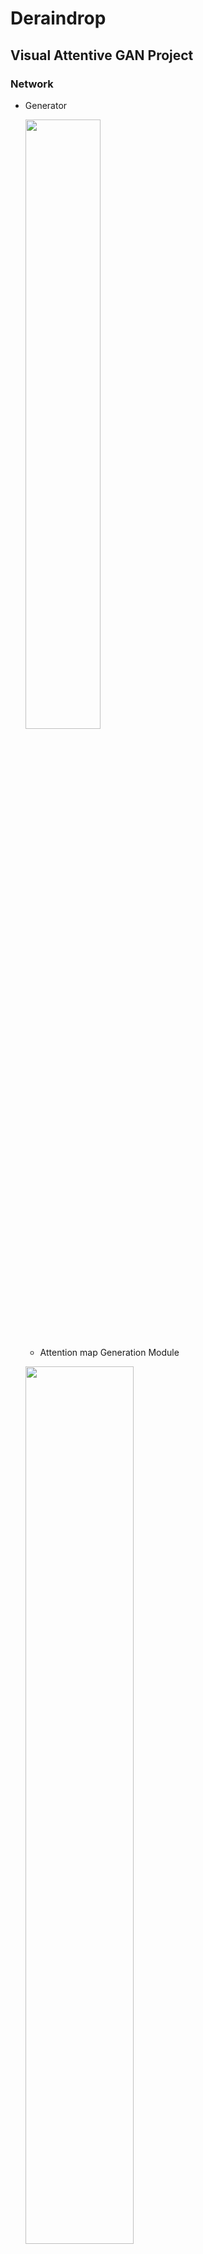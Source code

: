 # Deraindrop

## Visual Attentive GAN Project
### Network
- Generator

  <img src="https://user-images.githubusercontent.com/74402562/118164824-7eab1980-b45e-11eb-9b0e-beab280f1db1.png" width="50%" height="50%"></img>

  * Attention map Generation Module    

  <img src="https://user-images.githubusercontent.com/74402562/120968059-55528480-c7a3-11eb-8289-cd9c68e42af1.png" width="60%" height="60%"></img>
  <img src="https://user-images.githubusercontent.com/74402562/119268728-3692b080-bc2f-11eb-83fd-4f371cd3eba0.png" width="100%" height="100%"></img>

  * Autoencoder - Raindrop Free Generation Module     

  <img src="https://user-images.githubusercontent.com/74402562/118352291-9e942780-b59b-11eb-85ce-ed0ce45f5511.png" width="80%" height="80%"></img>

    <img src="https://user-images.githubusercontent.com/74402562/118352288-9d62fa80-b59b-11eb-8dbe-3c145074c484.png" width="50%" height="50%"></img>
    <img src="https://user-images.githubusercontent.com/74402562/118352290-9e942780-b59b-11eb-85a6-e55ab8c52ad9.png" width="50%" height="50%"></img>
  
- Discriminator

<img src="https://user-images.githubusercontent.com/74402562/118443040-62410280-b726-11eb-9a98-e1587be946ff.png" width="80%" height="80%"></img>
<img src="https://user-images.githubusercontent.com/74402562/118443043-640ac600-b726-11eb-9823-bea25a943c68.png" width="30%" height="30%"></img>

------------------------------------
### Result

- PSNR : 34.83  , SSIM : 0.9788    
<img src="https://user-images.githubusercontent.com/74402562/119271200-81b2c080-bc3b-11eb-9bbc-b313a3dfb37a.png" width="80%" height="80%"></img>

- PSNR : 30.88  , SSIM : 0.9588   
<img src="https://user-images.githubusercontent.com/74402562/119271210-87a8a180-bc3b-11eb-834b-014dc783e70b.png" width="80%" height="80%"></img>

- PSNR : 31.78  , SSIM : 0.9613   
<img src="https://user-images.githubusercontent.com/74402562/119271207-86777480-bc3b-11eb-9a86-c108302ebc49.png" width="80%" height="80%"></img>

- PSNR : 33.42  , SSIM : 0.9680   
<img src="https://user-images.githubusercontent.com/74402562/119271212-88413800-bc3b-11eb-98a5-231471d2c1d9.png" width="80%" height="80%"></img>

- PSNR : 33.59  , SSIM : 0.9697   
<img src="https://user-images.githubusercontent.com/74402562/119271209-87a8a180-bc3b-11eb-9d35-19114b758865.png" width="80%" height="80%"></img>

- PSNR : 35.36  , SSIM : 0.9792   
<img src="https://user-images.githubusercontent.com/74402562/119271211-88413800-bc3b-11eb-987a-77c058f0aba5.png" width="80%" height="80%"></img>

---------------------------
### Comparison with Original Attentive GAN   
- AttGAN : PSNR 26.25 / SSIM 0.9433
- Ours : PSNR 36.34 / SSIM 0.9824    
<img src="https://user-images.githubusercontent.com/74402562/121190059-a5197480-c8a5-11eb-8992-8f543df84ecc.png" width="40%" height="40%"></img>
<img src="https://user-images.githubusercontent.com/74402562/121190059-a5197480-c8a5-11eb-8992-8f543df84ecc.png" width="40%" height="40%"></img>
<img src="https://user-images.githubusercontent.com/74402562/121190065-a64aa180-c8a5-11eb-9331-a772912478b1.png" width="40%" height="40%"></img>
<img src="https://user-images.githubusercontent.com/74402562/121190067-a6e33800-c8a5-11eb-8ab2-2617efb3f44d.png" width="40%" height="40%"></img>

- AttGAN : PSNR 30.26 / SSIM 0.9482
- Ours : PSNR 35.92 / SSIM 0.9813    
<img src="https://user-images.githubusercontent.com/74402562/121190071-a6e33800-c8a5-11eb-8b9f-47c06257f5db.png" width="40%" height="40%"></img>
<img src="https://user-images.githubusercontent.com/74402562/121189972-916e0e00-c8a5-11eb-85b5-7a90d43b6960.png" width="40%" height="40%"></img>
<img src="https://user-images.githubusercontent.com/74402562/121190073-a77bce80-c8a5-11eb-9eb6-7f704afb6db2.png" width="40%" height="40%"></img>
<img src="https://user-images.githubusercontent.com/74402562/121190076-a77bce80-c8a5-11eb-878d-8da4e8f741dc.png" width="40%" height="40%"></img>

- AttGAN : PSNR 26.86 / SSIM 0.9576
- Ours : PSNR 26.90 / SSIM 0.9756    
<img src="https://user-images.githubusercontent.com/74402562/121190078-a8146500-c8a5-11eb-9327-c005bc4b7e29.png" width="40%" height="40%"></img>
<img src="https://user-images.githubusercontent.com/74402562/121189976-929f3b00-c8a5-11eb-84b3-32d930b57381.png" width="40%" height="40%"></img>
<img src="https://user-images.githubusercontent.com/74402562/121190080-a8146500-c8a5-11eb-9530-f166b56c1abf.png" width="40%" height="40%"></img>
<img src="https://user-images.githubusercontent.com/74402562/121190108-afd40980-c8a5-11eb-8f57-6c1d157f1349.png" width="40%" height="40%"></img>

- AttGAN : PSNR 24.33 / SSIM 0.9482
- Ours : PSNR 36.05 / SSIM 0.9835    
<img src="https://user-images.githubusercontent.com/74402562/121190113-b06ca000-c8a5-11eb-8587-23f47744bcbf.png" width="40%" height="40%"></img>
<img src="https://user-images.githubusercontent.com/74402562/121189984-93d06800-c8a5-11eb-8ef2-464ab3847163.png" width="40%" height="40%"></img>
<img src="https://user-images.githubusercontent.com/74402562/121190115-b1053680-c8a5-11eb-900b-dca3e1192a44.png" width="40%" height="40%"></img>
<img src="https://user-images.githubusercontent.com/74402562/121190116-b1053680-c8a5-11eb-85db-e05e32937405.png" width="40%" height="40%"></img>

- AttGAN : PSNR 27.13 / SSIM 0.9548
- Ours : PSNR 34.10 / SSIM 0.9792    
<img src="https://user-images.githubusercontent.com/74402562/121190119-b19dcd00-c8a5-11eb-95a8-af4274443235.png" width="40%" height="40%"></img>
<img src="https://user-images.githubusercontent.com/74402562/121190121-b19dcd00-c8a5-11eb-98d7-98a8d073eee8.png" width="40%" height="40%"></img>
<img src="https://user-images.githubusercontent.com/74402562/121190121-b19dcd00-c8a5-11eb-98d7-98a8d073eee8.png" width="40%" height="40%"></img>
<img src="https://user-images.githubusercontent.com/74402562/121190123-b2366380-c8a5-11eb-9563-7e71217190d9.png" width="40%" height="40%"></img>

----------------------------
### Result of Object Detection YOLO v3
- Raindrop Image & Generative Image   

![rain_124](https://user-images.githubusercontent.com/74402562/119976996-d450fb80-bff2-11eb-838f-d02a475c591c.png)
![result_124](https://user-images.githubusercontent.com/74402562/119976994-d450fb80-bff2-11eb-9660-7c39875eeef2.png)

![input_447](https://user-images.githubusercontent.com/74402562/119976548-32311380-bff2-11eb-9069-66ea85fe7d39.png)
![result_447](https://user-images.githubusercontent.com/74402562/119976544-30ffe680-bff2-11eb-968d-a3c84e713bc3.png)

![input_683](https://user-images.githubusercontent.com/74402562/119976988-d2873800-bff2-11eb-944d-7b4f59928865.png)
![result_683](https://user-images.githubusercontent.com/74402562/119976986-d1eea180-bff2-11eb-8b94-c488d91c72cc.png)

![input_788](https://user-images.githubusercontent.com/74402562/119976990-d31fce80-bff2-11eb-9345-9805ddea2597.png)
![result_788](https://user-images.githubusercontent.com/74402562/119976989-d31fce80-bff2-11eb-821c-df9d12dd5dec.png)

![input_215](https://user-images.githubusercontent.com/74402562/119978713-ef246f80-bff4-11eb-8079-0b89a1b1319e.png)
![result_215](https://user-images.githubusercontent.com/74402562/119978724-f186c980-bff4-11eb-9e48-ec61f71285f7.png)

![input_950](https://user-images.githubusercontent.com/74402562/119976993-d3b86500-bff2-11eb-983c-0020c8e339eb.png)
![result_950](https://user-images.githubusercontent.com/74402562/119976991-d3b86500-bff2-11eb-9432-1ea42bfb8b1e.png)

-----------------------------
### References

- LSGAN : https://arxiv.org/pdf/1611.04076.pdf
- SRGAN : https://arxiv.org/pdf/1609.04802.pdf
- RCAN(Image Super-Resolution Using Very Deep Residual Channel Attention Networks) : https://arxiv.org/pdf/1807.02758.pdf
- pix2pix : https://arxiv.org/pdf/1611.07004.pdf
- Neural style transfer : https://arxiv.org/pdf/1508.06576v2.pdf
- Loss Functions for Image Restoration with Neural Networks : https://arxiv.org/pdf/1511.08861.pdf
